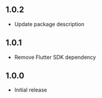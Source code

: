 ## 1.0.2

- Update package description

## 1.0.1

- Remove Flutter SDK dependency

## 1.0.0

- Initial release
